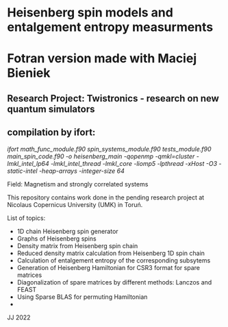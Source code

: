# Heisenberg spin models and entalgement entropy measurments 
# Fotran version made with Maciej Bieniek

## Research Project: Twistronics - research on new quantum simulators

## compilation by ifort: 
*ifort math_func_module.f90 spin_systems_module.f90 tests_module.f90  main_spin_code.f90 -o heisenberg_main -qopenmp -qmkl=cluster -lmkl_intel_lp64 -lmkl_intel_thread -lmkl_core -liomp5 -lpthread -xHost -O3 -static-intel -heap-arrays -integer-size 64*

Field: Magnetism and strongly correlated systems

This repository contains work done in the pending research project at Nicolaus Copernicus University (UMK) in Toruń. 

List of topics:  
* 1D chain Heisenberg spin generator
* Graphs of Heisenberg spins 
* Density matrix from Heisenberg spin chain 
* Reduced density matrix calculation from Heisenberg 1D spin chain 
* Calculation of entalgement entropy of the corresponding subsytems
* Generation of Heisenberg Hamiltonian for CSR3 format for spare matrices
* Diagonalization of spare matrices by different methods: Lanczos and FEAST
* Using Sparse BLAS for permuting Hamiltonian
* 

JJ 2022